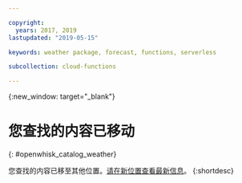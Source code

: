 ```yaml
---

copyright:
  years: 2017, 2019
lastupdated: "2019-05-15"

keywords: weather package, forecast, functions, serverless

subcollection: cloud-functions

---
```


{:new_window: target="_blank"}
# 您查找的内容已移动
{: #openwhisk_catalog_weather}

您查找的内容已移至其他位置。[请在新位置查看最新信息](/docs/openwhisk?topic=cloud-functions-pkg_weather)。
{:shortdesc}

